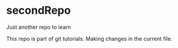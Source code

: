 # secondRepo
Just another repo to learn

This repo is part of git tutorials.
Making changes in the current file.
